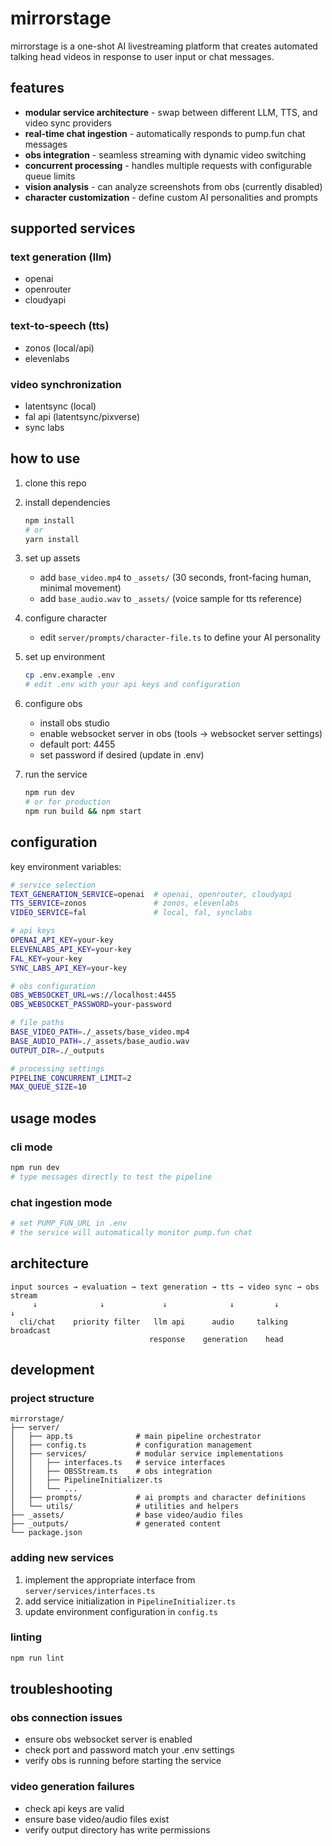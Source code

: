 # mirrorstage

mirrorstage is a one-shot AI livestreaming platform that creates automated talking head videos in response to user input or chat messages.

## features

- **modular service architecture** - swap between different LLM, TTS, and video sync providers
- **real-time chat ingestion** - automatically responds to pump.fun chat messages
- **obs integration** - seamless streaming with dynamic video switching
- **concurrent processing** - handles multiple requests with configurable queue limits
- **vision analysis** - can analyze screenshots from obs (currently disabled)
- **character customization** - define custom AI personalities and prompts

## supported services

### text generation (llm)

- openai
- openrouter
- cloudyapi

### text-to-speech (tts)

- zonos (local/api)
- elevenlabs

### video synchronization

- latentsync (local)
- fal api (latentsync/pixverse)
- sync labs

## how to use

1. clone this repo

2. install dependencies

   ```bash
   npm install
   # or
   yarn install
   ```

3. set up assets

   - add `base_video.mp4` to `_assets/` (30 seconds, front-facing human, minimal movement)
   - add `base_audio.wav` to `_assets/` (voice sample for tts reference)

4. configure character

   - edit `server/prompts/character-file.ts` to define your AI personality

5. set up environment

   ```bash
   cp .env.example .env
   # edit .env with your api keys and configuration
   ```

6. configure obs

   - install obs studio
   - enable websocket server in obs (tools → websocket server settings)
   - default port: 4455
   - set password if desired (update in .env)

7. run the service
   ```bash
   npm run dev
   # or for production
   npm run build && npm start
   ```

## configuration

key environment variables:

```bash
# service selection
TEXT_GENERATION_SERVICE=openai  # openai, openrouter, cloudyapi
TTS_SERVICE=zonos               # zonos, elevenlabs
VIDEO_SERVICE=fal               # local, fal, synclabs

# api keys
OPENAI_API_KEY=your-key
ELEVENLABS_API_KEY=your-key
FAL_KEY=your-key
SYNC_LABS_API_KEY=your-key

# obs configuration
OBS_WEBSOCKET_URL=ws://localhost:4455
OBS_WEBSOCKET_PASSWORD=your-password

# file paths
BASE_VIDEO_PATH=./_assets/base_video.mp4
BASE_AUDIO_PATH=./_assets/base_audio.wav
OUTPUT_DIR=./_outputs

# processing settings
PIPELINE_CONCURRENT_LIMIT=2
MAX_QUEUE_SIZE=10
```

## usage modes

### cli mode

```bash
npm run dev
# type messages directly to test the pipeline
```

### chat ingestion mode

```bash
# set PUMP_FUN_URL in .env
# the service will automatically monitor pump.fun chat
```

## architecture

```
input sources → evaluation → text generation → tts → video sync → obs stream
     ↓              ↓             ↓              ↓         ↓           ↓
  cli/chat    priority filter   llm api      audio     talking    broadcast
                               response    generation    head
```

## development

### project structure

```
mirrorstage/
├── server/
│   ├── app.ts              # main pipeline orchestrator
│   ├── config.ts           # configuration management
│   ├── services/           # modular service implementations
│   │   ├── interfaces.ts   # service interfaces
│   │   ├── OBSStream.ts    # obs integration
│   │   ├── PipelineInitializer.ts
│   │   └── ...
│   ├── prompts/            # ai prompts and character definitions
│   └── utils/              # utilities and helpers
├── _assets/                # base video/audio files
├── _outputs/               # generated content
└── package.json
```

### adding new services

1. implement the appropriate interface from `server/services/interfaces.ts`
2. add service initialization in `PipelineInitializer.ts`
3. update environment configuration in `config.ts`

### linting

```bash
npm run lint
```

## troubleshooting

### obs connection issues

- ensure obs websocket server is enabled
- check port and password match your .env settings
- verify obs is running before starting the service

### video generation failures

- check api keys are valid
- ensure base video/audio files exist
- verify output directory has write permissions
